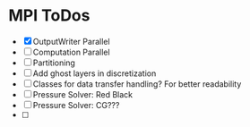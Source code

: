 # MPI ToDos

- [x] OutputWriter Parallel
- [ ] Computation Parallel
- [ ] Partitioning
- [ ] Add ghost layers in discretization
- [ ] Classes for data transfer handling? For better readability
- [ ] Pressure Solver: Red Black
- [ ] Pressure Solver: CG???
- [ ] 
